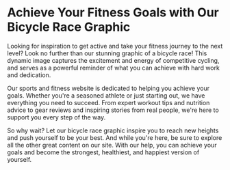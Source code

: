 <!--font:Open Sans-->

# Achieve Your Fitness Goals with Our Bicycle Race Graphic

Looking for inspiration to get active and take your fitness journey to the next level? Look no further than our stunning graphic of a bicycle race! This dynamic image captures the excitement and energy of competitive cycling, and serves as a powerful reminder of what you can achieve with hard work and dedication.

Our sports and fitness website is dedicated to helping you achieve your goals. Whether you're a seasoned athlete or just starting out, we have everything you need to succeed. From expert workout tips and nutrition advice to gear reviews and inspiring stories from real people, we're here to support you every step of the way.

So why wait? Let our bicycle race graphic inspire you to reach new heights and push yourself to be your best. And while you're here, be sure to explore all the other great content on our site. With our help, you can achieve your goals and become the strongest, healthiest, and happiest version of yourself.

<!--

Write me markdown content of website with wallpaper:

"A colorful graphic of a bicycle race for a sports or fitness website"

The header of the page should not be copy of the text but rather a real content of the website which is using this wallpaper.


---


# Welcome to Our Sports and Fitness Website

Looking for inspiration to get active? Look no further than our colorful graphic of a bicycle race! This stunning wallpaper captures the excitement and energy of competitive cycling, and is sure to motivate you to hit the road or the gym.

Our website is your go-to destination for all things sports and fitness. Whether you're a seasoned athlete or just starting out on your fitness journey, we have resources and advice to help you reach your goals. From workout tips to nutrition advice to gear reviews, we've got you covered.

So why wait? Get inspired by our vibrant bicycle race wallpaper, and start exploring everything our site has to offer today!


---


Heading is too long, rewrite whole content.


---


# Get Inspired with Our Bicycle Race Wallpaper

Looking for some motivation to kickstart your fitness journey? Look no further than our colorful graphic of a bicycle race! This stunning wallpaper captures the excitement and energy of competitive cycling, and is sure to get you pumped up to hit the road or the gym.

Our sports and fitness website is dedicated to helping you achieve your goals. Whether you're a seasoned athlete or just starting out, we have resources and advice to support you every step of the way. From workout tips to nutrition advice to gear reviews, we've got everything you need to succeed.

So why wait? Download our vibrant bicycle race wallpaper and let it inspire you to take on new challenges and push yourself to the next level. And while you're here, be sure to explore all the other great content on our site. With our help, you can become the best version of yourself and achieve your dreams.


---


Heading should not include word "wallpaper". The website should not be about the wallpaper itself, wallpaper is just a related background, rewrite whole content.


---


# Welcome to Our Sports and Fitness Website

Are you ready to take your fitness journey to the next level? Look no further than our stunning graphic of a bicycle race! This dynamic image captures the excitement and energy of competitive cycling, and serves as a powerful reminder of what you can achieve with hard work and dedication.

Our website is your ultimate destination for all things sports and fitness. Whether you're a seasoned athlete or just starting out, we have everything you need to succeed. From expert workout tips and nutrition advice to gear reviews and inspiring stories from real people, we're here to support you every step of the way.

So why wait? Let our bicycle race graphic inspire you to reach new heights and push yourself to be your best. And while you're here, be sure to explore all the other great content on our site. With our help, you can achieve your goals and become the strongest, healthiest, and happiest version of yourself.


---


Heading is too long, rewrite whole content.


---


# Achieve Your Fitness Goals with Our Bicycle Race Graphic

Looking for inspiration to get active and take your fitness journey to the next level? Look no further than our stunning graphic of a bicycle race! This dynamic image captures the excitement and energy of competitive cycling, and serves as a powerful reminder of what you can achieve with hard work and dedication.

Our sports and fitness website is dedicated to helping you achieve your goals. Whether you're a seasoned athlete or just starting out, we have everything you need to succeed. From expert workout tips and nutrition advice to gear reviews and inspiring stories from real people, we're here to support you every step of the way.

So why wait? Let our bicycle race graphic inspire you to reach new heights and push yourself to be your best. And while you're here, be sure to explore all the other great content on our site. With our help, you can achieve your goals and become the strongest, healthiest, and happiest version of yourself.


---


Write me a Google font which is best fitting for the website.

Pick from the list:
- Alegreya
- Dancing Script
- Barlow Condensed
- Futura
- Orbitron
- Lobster
- Exo 2
- Open Sans
- Great Vibes
- Poppins
- Montserrat
- Raleway
- Inter
- Roboto
- Playfair Display
- Lato
- IBM Plex Sans


Write just the font name nothing else.


---


Open Sans

-->
